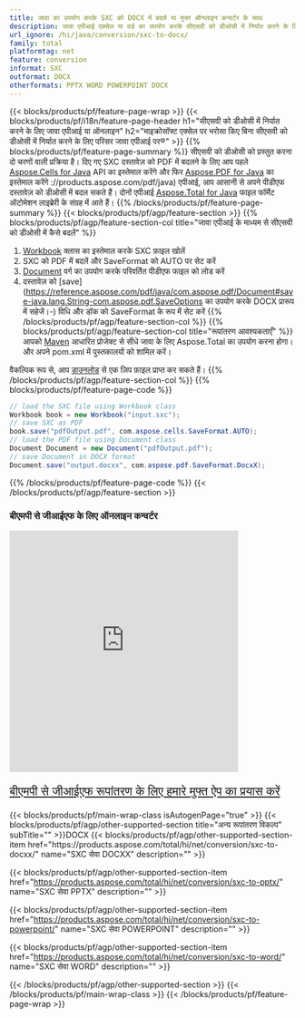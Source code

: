 ```yaml
---
title: जावा का उपयोग करके SXC को DOCX में बदलें या मुफ्त ऑनलाइन कन्वर्टर के साथ
description: जावा एपीआई एक्सेल या वर्ड का उपयोग करके सीएसवी को डीओसी में निर्यात करने के लिए या ऑनलाइन। कोड को एकीकृत करने से पहले मुफ्त बीएमपी से जीआईएफ ऑनलाइन परिवर्तक का त्वरित परीक्षण करें।
url_ignore: /hi/java/conversion/sxc-to-docx/
family: total
platformtag: net
feature: conversion
informat: SXC
outformat: DOCX
otherformats: PPTX WORD POWERPOINT DOCX
---
```

{{< blocks/products/pf/feature-page-wrap >}}
{{< blocks/products/pf/i18n/feature-page-header h1="सीएसवी को डीओसी में निर्यात करने के लिए जावा एपीआई या ऑनलाइन" h2="माइक्रोसॉफ्ट एक्सेल पर भरोसा किए बिना सीएसवी को डीओसी में निर्यात करने के लिए परिसर जावा एपीआई पर&reg;" >}}
{{% blocks/products/pf/feature-page-summary %}}
सीएसवी को डीओसी को प्रस्तुत करना दो चरणों वाली प्रक्रिया है। दिए गए SXC दस्तावेज़ को PDF में बदलने के लिए आप पहले [Aspose.Cells for Java](https://products.aspose.com/cells/java) API का इस्तेमाल करेंगे और फिर [Aspose.PDF for Java](https) का इस्तेमाल करेंगे ://products.aspose.com/pdf/java) एपीआई, आप आसानी से अपने पीडीएफ दस्तावेज़ को डीओसी में बदल सकते हैं। दोनों एपीआई [Aspose.Total for Java](https://products.aspose.com/total/java/) फाइल फॉर्मेट ऑटोमेशन लाइब्रेरी के संग्रह में आते हैं।
{{% /blocks/products/pf/feature-page-summary  %}}
{{< blocks/products/pf/agp/feature-section >}}
{{% blocks/products/pf/agp/feature-section-col title="जावा एपीआई के माध्यम से सीएसवी को डीओसी में कैसे बदलें" %}}
1. [Workbook](https://reference.aspose.com/cells/java/com.aspose.cells/Workbook) क्लास का इस्तेमाल करके SXC फ़ाइल खोलें
2. SXC को PDF में बदलें और SaveFormat को AUTO पर सेट करें
3. [Document](https://reference.aspose.com/pdf/java/com.aspose.pdf/Document) वर्ग का उपयोग करके परिवर्तित पीडीएफ फाइल को लोड करें
4. दस्तावेज़ को [save](https://reference.aspose.com/pdf/java/com.aspose.pdf/Document#save-java.lang.String-com.aspose.pdf.SaveOptions का उपयोग करके DOCX प्रारूप में सहेजें।-) विधि और डॉक को SaveFormat के रूप में सेट करें
{{% /blocks/products/pf/agp/feature-section-col %}}
{{% blocks/products/pf/agp/feature-section-col title="रूपांतरण आवश्यकताएँ" %}}
आपको [Maven](https://releases.aspose.com/total/java/) आधारित प्रोजेक्ट से सीधे जावा के लिए Aspose.Total का उपयोग करना होगा। और अपने pom.xml में पुस्तकालयों को शामिल करें।

वैकल्पिक रूप से, आप [डाउनलोड](https://releases.aspose.com/total/java) से एक ज़िप फ़ाइल प्राप्त कर सकते हैं।
{{% /blocks/products/pf/agp/feature-section-col %}}
{{% blocks/products/pf/feature-page-code %}}
```cs
// load the SXC file using Workbook class
Workbook book = new Workbook("input.sxc");
// save SXC as PDF
book.save("pdfOutput.pdf", com.aspose.cells.SaveFormat.AUTO);
// load the PDF file using Document class
Document Document = new Document("pdfOutput.pdf");
// save Document in DOCX format
Document.save("output.docxx", com.aspose.pdf.SaveFormat.DocxX);  
```
{{% /blocks/products/pf/feature-page-code %}}
{{< /blocks/products/pf/agp/feature-section >}}

<div class="container-fluid agp-content bg-white aboutfile box-1 vh100 section nopbtm">
<div class=container>
<div class=row>
<div class="demobox tc col-md-12 padding-0">

<h3>बीएमपी से जीआईएफ के लिए ऑनलाइन कन्वर्टर</h3>

<iframe style="border: none; height: 426px;" scrolling="no" src="https://total-conversion-app-65z5r2lp.qa.k8s.dynabic.com/?to=docx&from=sxc" id="child-iframe" width="80%"></iframe>
<p style="font-size:1.3rem;color:#3d8ec4;font-weight:400"><a href="https://products.aspose.app/total/sxc-to-docx/">बीएमपी से जीआईएफ रूपांतरण के लिए हमारे मुफ्त ऐप का प्रयास करें</a></p>
</div></div>
</div></div>
{{< blocks/products/pf/main-wrap-class isAutogenPage="true" >}}
{{< blocks/products/pf/agp/other-supported-section title="अन्य रूपांतरण विकल्प" subTitle="" >}}DOCX
{{< blocks/products/pf/agp/other-supported-section-item href="https://products.aspose.com/total/hi/net/conversion/sxc-to-docxx/" name="SXC सेवा DOCXX" description="" >}}

{{< blocks/products/pf/agp/other-supported-section-item href="https://products.aspose.com/total/hi/net/conversion/sxc-to-pptx/" name="SXC सेवा PPTX" description="" >}}

{{< blocks/products/pf/agp/other-supported-section-item href="https://products.aspose.com/total/hi/net/conversion/sxc-to-powerpoint/" name="SXC सेवा POWERPOINT" description="" >}}

{{< blocks/products/pf/agp/other-supported-section-item href="https://products.aspose.com/total/hi/net/conversion/sxc-to-word/" name="SXC सेवा WORD" description="" >}}


{{< /blocks/products/pf/agp/other-supported-section >}}
{{< /blocks/products/pf/main-wrap-class >}}
{{< /blocks/products/pf/feature-page-wrap >}}